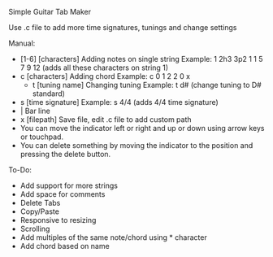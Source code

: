 Simple Guitar Tab Maker

Use .c file to add more time signatures, tunings and change settings

Manual:
  - [1-6] [characters] Adding notes on single string
    Example: 1 2h3 3p2 1 1 5 7 9 12 (adds all these characters on string 1)
  - c [characters] Adding chord
    Example: c 0 1 2 2 0 x
    - t [tuning name] Changing tuning
    Example: t d# (change tuning to D# standard)
  - s [time signature]
    Example: s 4/4 (adds 4/4 time signature)
  - | Bar line
  - x [filepath] Save file, edit .c file to add custom path
  - You can move the indicator left or right and up or down using arrow keys or touchpad.
  - You can delete something by moving the indicator to the position and pressing the delete button.
    
To-Do:
 *  Add support for more strings
 *  Add space for comments
 *  Delete Tabs
 *  Copy/Paste
 *  Responsive to resizing
 *  Scrolling
 *  Add multiples of the same note/chord using * character
 *  Add chord based on name
